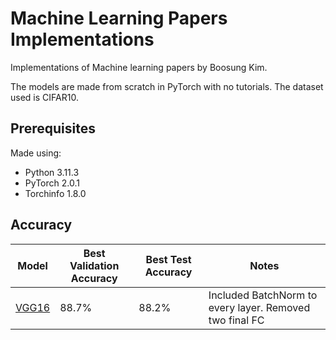 # Machine Learning Papers Implementations
Implementations of Machine learning papers by Boosung Kim. 

The models are made from scratch in PyTorch with no tutorials. The dataset used is CIFAR10.

## Prerequisites
Made using:
- Python 3.11.3
- PyTorch 2.0.1
- Torchinfo 1.8.0


## Accuracy
| Model                                                 | Best Validation Accuracy    | Best Test Accuracy          | Notes          |
| -----------------                                     | ----------------------      | ----------------------      | ----------------------      |
| [VGG16](https://arxiv.org/abs/1409.1556)              | 88.7%                       | 88.2%                       | Included BatchNorm to every layer. Removed two final FC |
